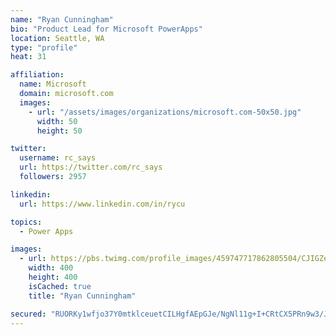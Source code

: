 ```yaml
---
name: "Ryan Cunningham"
bio: "Product Lead for Microsoft PowerApps"
location: Seattle, WA
type: "profile"
heat: 31

affiliation:
  name: Microsoft
  domain: microsoft.com
  images:
    - url: "/assets/images/organizations/microsoft.com-50x50.jpg"
      width: 50
      height: 50

twitter:
  username: rc_says
  url: https://twitter.com/rc_says
  followers: 2957

linkedin:
  url: https://www.linkedin.com/in/rycu

topics:
  - Power Apps

images:
  - url: https://pbs.twimg.com/profile_images/459747717862805504/CJIGZejd_400x400.png
    width: 400
    height: 400
    isCached: true
    title: "Ryan Cunningham"

secured: "RUORKy1wfjo37Y0mtklceuetCILHgfAEpGJe/NgNl11g+I+CRtCX5PRn9w3/JXufIjNVrWhubB+Io61xwW6Ulr3xsT9Po+WVNhIUapOMIaIUcktTJnh71W/4gh9T5jVlrw7IEszJE0rbz79PYCbGu8ZF89sgdlMcMANydQJ5+06o/XnR6xCd1uDhleKJ6/mycekrmBvna7SwnTdpuJYgNGtXOYOwQhGw796fDWnpDb5mA7N3BVflvWyLqO/QOzD5LUpB9hGhVHZLHdDv0naNEgE0qTUHPt/OnYOEmseb64CKMbjSPrYbFrG5r29pen6Bj/N3XKz1To34DJJEV16L68RrraTJ3sJvu3Ky9QSOueMryW4UzrQp9DbS+U1vMD0IRqyHLbhw3M+BS8Z5oiDjrw14LcJsW1uZEQLvVdZKM2I=;4jg4fNeDxbgnxyRPZxz16Q=="
---
```


